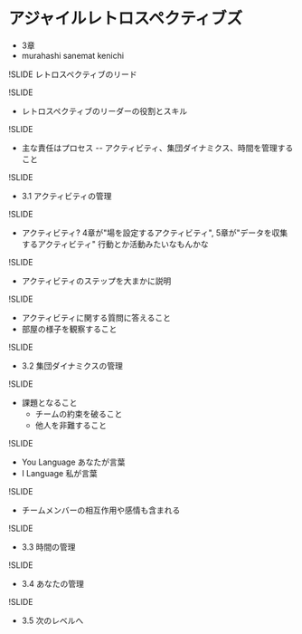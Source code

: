 # アジャイルレトロスペクティブズ
- 3章
- murahashi sanemat kenichi

!SLIDE
レトロスペクティブのリード

!SLIDE
- レトロスペクティブのリーダーの役割とスキル

!SLIDE
- 主な責任はプロセス
-- アクティビティ、集団ダイナミクス、時間を管理すること

!SLIDE
- 3.1 アクティビティの管理

!SLIDE
- アクティビティ?
4章が"場を設定するアクティビティ", 
5章が"データを収集するアクティビティ"
行動とか活動みたいなもんかな

!SLIDE
- アクティビティのステップを大まかに説明

!SLIDE
- アクティビティに関する質問に答えること
- 部屋の様子を観察すること

!SLIDE
- 3.2 集団ダイナミクスの管理

!SLIDE
- 課題となること
    - チームの約束を破ること
    - 他人を非難すること

!SLIDE
- You Language あなたが言葉
- I Language 私が言葉

!SLIDE
- チームメンバーの相互作用や感情も含まれる

!SLIDE
- 3.3 時間の管理

!SLIDE
- 3.4 あなたの管理

!SLIDE
- 3.5 次のレベルへ
